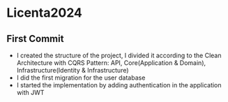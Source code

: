# Licenta2024

## First Commit
  - I created the structure of the project, I divided it according to the Clean Architecture with CQRS Pattern: API, Core(Application & Domain), Infrastructure(Identity & Infrastructure)
  - I did the first migration for the user database
  - I started the implementation by adding authentication in the application with JWT
